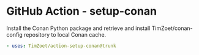 # GitHub Action - setup-conan

Install the Conan Python package and retrieve and install TimZoet/conan-config repository to local Conan cache.

```yml
- uses: TimZoet/action-setup-conan@trunk
```
